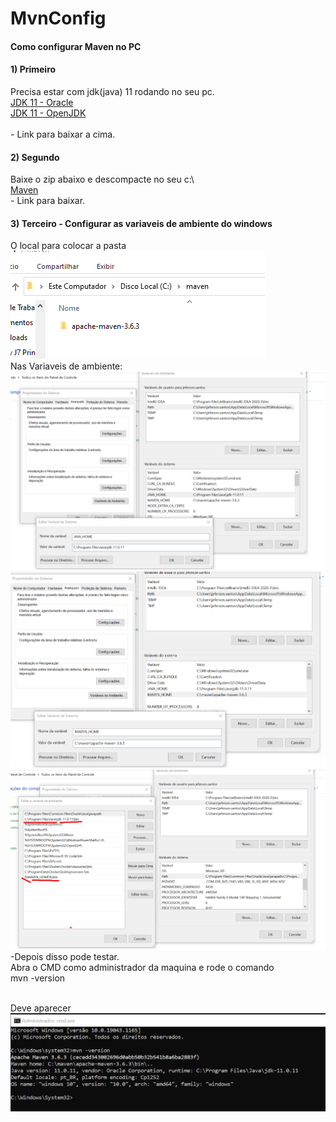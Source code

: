 # MvnConfig 
<h4>Como configurar Maven no PC</h4>

<h4>1) Primeiro</h4>
Precisa estar com jdk(java) 11 rodando no seu pc. </br>
<a href="https://drive.google.com/file/d/1PLhyjuTTEDB7DMFPobHB8lPlqKT0CUCp/view?usp=sharing">JDK 11 - Oracle </a> </br>
<a href="https://drive.google.com/file/d/13dhxXwH_EEWuD_YgQ-jy5lxcSrmfo4i6/view?usp=sharing">JDK 11 - OpenJDK </a> </br>
</br> - Link para baixar a cima.
</br>
<h4>2) Segundo</h4>
Baixe o zip abaixo e descompacte no seu c:\ </br>
<a href="https://drive.google.com/file/d/15KpIEyJzl768fm_WM538Ttu8WAxPMmUO/view?usp=sharing">Maven</a>
</br> - Link para baixar.
</br>
<h4>3) Terceiro - Configurar as variaveis de ambiente do windows</h4>
O local para colocar a pasta</br>
<img src="olocal.png"> </br>
Nas Variaveis de ambiente: </br>
<img src="java_home.png"> </br>
<img src="maven_home.png"> </br>
<img src="path.png"> </br>
-Depois disso pode testar. </br>
Abra o CMD como administrador da maquina e rode o comando </br>
mvn -version
</br>
</br>

Deve aparecer </br>
<img src="mvn_version.png"> </br>
